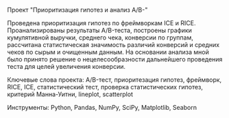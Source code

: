  Проект "Приоритизация гипотез и анализ A/B-"

Проведена приоритизация гипотез по фреймворкам ICE и RICE. Проанализированы результаты A/B-теста, построены графики кумулятивной выручки, среднего чека, конверсии по группам, рассчитана статистическая значимость различий конверсий и средних чеков по сырым и очищенным данным. На основании анализа мной было принято решение о нецелесообразности дальнейшего проведения теста для целей увеличения конверсии.

Ключевые слова проекта: A/B-тест, приоритезация гипотез, фреймворк, RICE, ICE, статистический тест, проверка статистических гипотез, критерий Манна-Уитни, lineplot, scatterplot

Инструменты: Python, Pandas, NumPy, SciPy, Matplotlib, Seaborn
